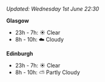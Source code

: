 *Updated: Wednesday 1st June 22:30*

**Glasgow**

* 23h - 7h: :sunny: Clear
* 8h - 10h: :cloud: Cloudy

**Edinburgh**

* 23h - 7h: :sunny: Clear
* 8h - 10h: :partly_sunny: Partly Cloudy
